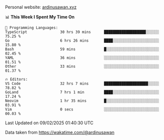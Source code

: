 Personal website: [ardinusawan.xyz](https://ardinusawan.xyz)

<!--START_SECTION:waka-->
📊 **This Week I Spent My Time On** 

```text
💬 Programming Languages: 
TypeScript               30 hrs 39 mins      ███████████████████░░░░░░   75.25 % 
Go                       6 hrs 26 mins       ████░░░░░░░░░░░░░░░░░░░░░   15.80 % 
Bash                     59 mins             █░░░░░░░░░░░░░░░░░░░░░░░░   02.45 % 
YAML                     36 mins             ░░░░░░░░░░░░░░░░░░░░░░░░░   01.51 % 
Other                    33 mins             ░░░░░░░░░░░░░░░░░░░░░░░░░   01.37 % 

🔥 Editors: 
VS Code                  32 hrs 7 mins       ████████████████████░░░░░   78.82 % 
GoLand                   7 hrs 1 min         ████░░░░░░░░░░░░░░░░░░░░░   17.24 % 
Neovim                   1 hr 35 mins        █░░░░░░░░░░░░░░░░░░░░░░░░   03.91 % 
Vim                      0 secs              ░░░░░░░░░░░░░░░░░░░░░░░░░   00.03 % 
```


 Last Updated on 09/02/2025 01:40:30 UTC
<!--END_SECTION:waka-->
Data taken from https://wakatime.com/@ardinusawan
